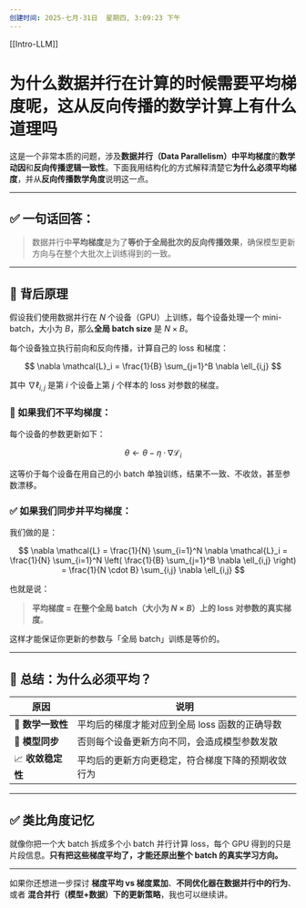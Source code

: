```yaml
---
创建时间: 2025-七月-31日  星期四, 3:09:23 下午
---
```

[[Intro-LLM]]



# 为什么数据并行在计算的时候需要平均梯度呢，这从反向传播的数学计算上有什么道理吗

这是一个非常本质的问题，涉及**数据并行（Data Parallelism）中平均梯度**的**数学动因**和**反向传播逻辑一致性**。下面我用结构化的方式解释清楚它**为什么必须平均梯度**，并从**反向传播数学角度**说明这一点。

---

## ✅ 一句话回答：

> 数据并行中**平均梯度**是为了**等价于全局批次的反向传播效果**，确保模型更新方向与在整个大批次上训练得到的一致。

---

## 📌 背后原理

假设我们使用数据并行在 $N$ 个设备（GPU）上训练，每个设备处理一个 mini-batch，大小为 $B$，那么**全局 batch size** 是 $N \times B$。

每个设备独立执行前向和反向传播，计算自己的 loss 和梯度：

$$
\nabla \mathcal{L}_i = \frac{1}{B} \sum_{j=1}^B \nabla \ell_{i,j}
$$

其中 $\nabla \ell_{i,j}$ 是第 $i$ 个设备上第 $j$ 个样本的 loss 对参数的梯度。

### 🔁 如果我们不平均梯度：

每个设备的参数更新如下：

$$
\theta \leftarrow \theta - \eta \cdot \nabla \mathcal{L}_i
$$

这等价于每个设备在用自己的小 batch 单独训练，结果不一致、不收敛，甚至参数漂移。

### ✅ 如果我们同步并平均梯度：

我们做的是：

$$
\nabla \mathcal{L} = \frac{1}{N} \sum_{i=1}^N \nabla \mathcal{L}_i
= \frac{1}{N} \sum_{i=1}^N \left( \frac{1}{B} \sum_{j=1}^B \nabla \ell_{i,j} \right)
= \frac{1}{N \cdot B} \sum_{i,j} \nabla \ell_{i,j}
$$

也就是说：

> **平均梯度 = 在整个全局 batch（大小为 $N \times B$）上的 loss 对参数的真实梯度**。

这样才能保证你更新的参数与「全局 batch」训练是等价的。

---

## 🧠 总结：为什么必须平均？

| 原因           | 说明                         |
| ------------ | -------------------------- |
| 🎯 **数学一致性** | 平均后的梯度才能对应到全局 loss 函数的正确导数 |
| 🔄 **模型同步**  | 否则每个设备更新方向不同，会造成模型参数发散     |
| 📈 **收敛稳定性** | 平均后的更新方向更稳定，符合梯度下降的预期收敛行为  |

---

## ✅ 类比角度记忆

就像你把一个大 batch 拆成多个小 batch 并行计算 loss，每个 GPU 得到的只是片段信息。**只有把这些梯度平均了，才能还原出整个 batch 的真实学习方向。**

---

如果你还想进一步探讨 **梯度平均 vs 梯度累加**、**不同优化器在数据并行中的行为**、或者 **混合并行（模型+数据）下的更新策略**，我也可以继续讲。
